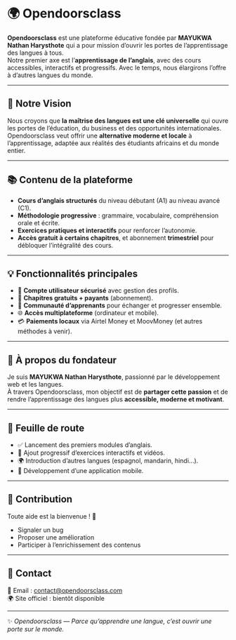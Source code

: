 # 🌍 Opendoorsclass

**Opendoorsclass** est une plateforme éducative fondée par **MAYUKWA Nathan Harysthote** qui a pour mission d’ouvrir les portes de l’apprentissage des langues à tous.  
Notre premier axe est l’**apprentissage de l’anglais**, avec des cours accessibles, interactifs et progressifs. Avec le temps, nous élargirons l’offre à d’autres langues du monde.

---

## 🚀 Notre Vision
Nous croyons que **la maîtrise des langues est une clé universelle** qui ouvre les portes de l’éducation, du business et des opportunités internationales.  
Opendoorsclass veut offrir une **alternative moderne et locale** à l’apprentissage, adaptée aux réalités des étudiants africains et du monde entier.

---

## 📚 Contenu de la plateforme
- **Cours d’anglais structurés** du niveau débutant (A1) au niveau avancé (C1).  
- **Méthodologie progressive** : grammaire, vocabulaire, compréhension orale et écrite.  
- **Exercices pratiques et interactifs** pour renforcer l’autonomie.  
- **Accès gratuit à certains chapitres**, et abonnement **trimestriel** pour débloquer l’intégralité des cours.  

---

## 💡 Fonctionnalités principales
- 🔑 **Compte utilisateur sécurisé** avec gestion des profils.  
- 📖 **Chapitres gratuits + payants** (abonnement).  
- 💬 **Communauté d’apprenants** pour échanger et progresser ensemble.  
- 🌐 **Accès multiplateforme** (ordinateur et mobile).  
- 💳 **Paiements locaux** via Airtel Money et MoovMoney (et autres méthodes à venir).  

---

## 👤 À propos du fondateur
Je suis **MAYUKWA Nathan Harysthote**, passionné par le développement web et les langues.  
À travers Opendoorsclass, mon objectif est de **partager cette passion** et de rendre l’apprentissage des langues plus **accessible, moderne et motivant**.

---

## 📅 Feuille de route
- ✅ Lancement des premiers modules d’anglais.  
- 🔄 Ajout progressif d’exercices interactifs et vidéos.  
- 🌍 Introduction d’autres langues (espagnol, mandarin, hindi...).  
- 📱 Développement d’une application mobile.  

---

## 🤝 Contribution
Toute aide est la bienvenue ! 🚀  
- Signaler un bug  
- Proposer une amélioration  
- Participer à l’enrichissement des contenus  

---

## 📧 Contact
📩 Email : [contact@opendoorsclass.com](mailto:contact@opendoorsclass.com)  
🌍 Site officiel : bientôt disponible  

---

✨ *Opendoorsclass — Parce qu’apprendre une langue, c’est ouvrir une porte sur le monde.*
